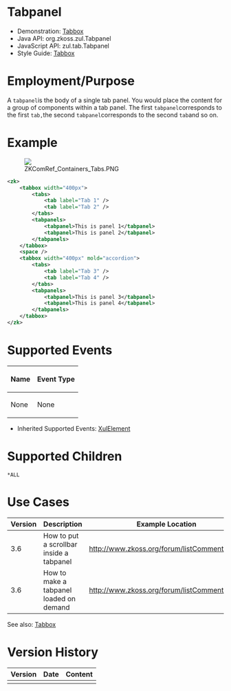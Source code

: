 

# Tabpanel

- Demonstration: [Tabbox](http://www.zkoss.org/zkdemo/tabbox)
- Java API: <javadoc>org.zkoss.zul.Tabpanel</javadoc>
- JavaScript API: <javadoc directory="jsdoc">zul.tab.Tabpanel</javadoc>
- Style Guide: [
  Tabbox](ZK_Style_Guide/XUL_Component_Specification/Tabbox)

# Employment/Purpose

A `tabpanel`is the body of a single tab panel. You would place the
content for a group of components within a tab panel. The first
`tabpanel`corresponds to the first `tab,`the second
`tabpanel`corresponds to the second `tab`and so on.

# Example

<figure>
<img src="images/ZKComRef_Containers_Tabs.PNG
title="ZKComRef_Containers_Tabs.PNG" />
<figcaption>ZKComRef_Containers_Tabs.PNG</figcaption>
</figure>

``` xml
<zk>
    <tabbox width="400px">
        <tabs>
            <tab label="Tab 1" />
            <tab label="Tab 2" />
        </tabs>
        <tabpanels>
            <tabpanel>This is panel 1</tabpanel>
            <tabpanel>This is panel 2</tabpanel>
        </tabpanels>
    </tabbox>
    <space />
    <tabbox width="400px" mold="accordion">
        <tabs>
            <tab label="Tab 3" />
            <tab label="Tab 4" />
        </tabs>
        <tabpanels>
            <tabpanel>This is panel 3</tabpanel>
            <tabpanel>This is panel 4</tabpanel>
        </tabpanels>
    </tabbox>
</zk>
```

# Supported Events

<table>
<thead>
<tr class="header">
<th><center>
<p>Name</p>
</center></th>
<th><center>
<p>Event Type</p>
</center></th>
</tr>
</thead>
<tbody>
<tr class="odd">
<td><p>None</p></td>
<td><p>None</p></td>
</tr>
</tbody>
</table>

- Inherited Supported Events: [
  XulElement](ZK_Component_Reference/Base_Components/XulElement#Supported_Events)

# Supported Children

`*ALL`

# Use Cases

| Version | Description                              | Example Location                                                                             |
|---------|------------------------------------------|----------------------------------------------------------------------------------------------|
| 3.6     | How to put a scrollbar inside a tabpanel | [<http://www.zkoss.org/forum/listComment/9889>](http://www.zkoss.org/forum/listComment/9889) |
| 3.6     | How to make a tabpanel loaded on demand  | [<http://www.zkoss.org/forum/listComment/6236>](http://www.zkoss.org/forum/listComment/6236) |

See also: [
Tabbox](ZK_Component_Reference/Containers/Tabbox#Use_Cases)

# Version History



| Version | Date | Content |
|---------|------|---------|
|         |      |         |


